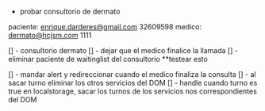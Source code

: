- probar consultorio de dermato

paciente: enrique.darderes@gmail.com 32609598
medico: dermato@hcjsm.com 1111

[] - consultorio dermato
    [] - dejar que el medico finalice la llamada
        [] - eliminar paciente de waitinglist del consultorio **testear esto


[] - mandar alert y redireccionar cuando el medico finaliza la consulta
[] - al sacar turno eliminar los otros servicios del DOM
[] - handle cuando turno es true en localstorage, sacar los turnos de los servicios nos correspondientes del DOM